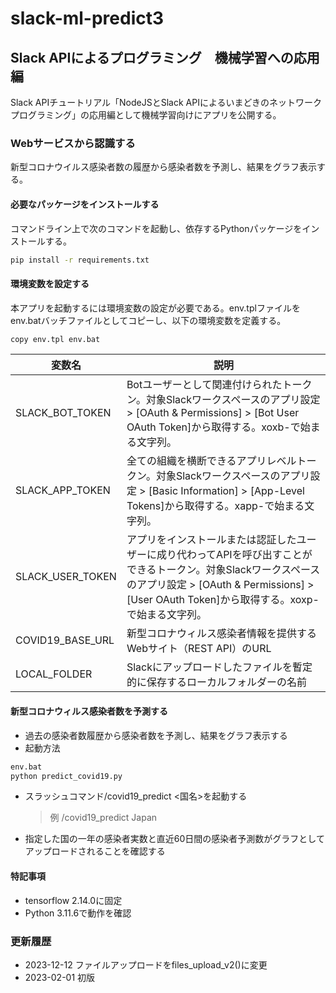 # slack-ml-predict3

## Slack APIによるプログラミング　機械学習への応用編

Slack APIチュートリアル「NodeJSとSlack APIによるいまどきのネットワークプログラミング」の応用編として機械学習向けにアプリを公開する。

### Webサービスから認識する

新型コロナウイルス感染者数の履歴から感染者数を予測し、結果をグラフ表示する。

#### 必要なパッケージをインストールする

コマンドライン上で次のコマンドを起動し、依存するPythonパッケージをインストールする。

```bash
pip install -r requirements.txt
```

#### 環境変数を設定する

本アプリを起動するには環境変数の設定が必要である。env.tplファイルをenv.batバッチファイルとしてコピーし、以下の環境変数を定義する。

```bash
copy env.tpl env.bat
```

|  変数名  |  説明  |
| ---- | ---- |
|  SLACK_BOT_TOKEN  | Botユーザーとして関連付けられたトークン。対象Slackワークスペースのアプリ設定 > [OAuth & Permissions] > [Bot User OAuth Token]から取得する。xoxb-で始まる文字列。 |
|  SLACK_APP_TOKEN  | 全ての組織を横断できるアプリレベルトークン。対象Slackワークスペースのアプリ設定 > [Basic Information] > [App-Level Tokens]から取得する。xapp-で始まる文字列。 |
|  SLACK_USER_TOKEN  | アプリをインストールまたは認証したユーザーに成り代わってAPIを呼び出すことができるトークン。対象Slackワークスペースのアプリ設定 > [OAuth & Permissions] > [User OAuth Token]から取得する。xoxp-で始まる文字列。 |
|  COVID19_BASE_URL  | 新型コロナウィルス感染者情報を提供するWebサイト（REST API）のURL |
|  LOCAL_FOLDER  | Slackにアップロードしたファイルを暫定的に保存するローカルフォルダーの名前 |

#### 新型コロナウィルス感染者数を予測する

- 過去の感染者数履歴から感染者数を予測し、結果をグラフ表示する
- 起動方法

```bash
env.bat
python predict_covid19.py
```

- スラッシュコマンド/covid19_predict <国名>を起動する
  >例 /covid19_predict Japan
- 指定した国の一年の感染者実数と直近60日間の感染者予測数がグラフとしてアップロードされることを確認する

#### 特記事項

- tensorflow 2.14.0に固定
- Python 3.11.6で動作を確認

### 更新履歴

- 2023-12-12 ファイルアップロードをfiles_upload_v2()に変更
- 2023-02-01 初版
